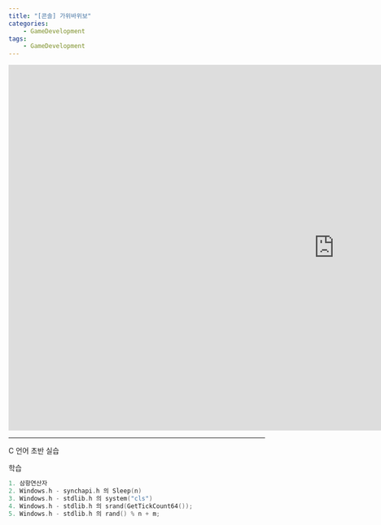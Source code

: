 ```yaml
---
title: "[콘솔] 가위바위보"
categories:
    - GameDevelopment
tags:
    - GameDevelopment
---
```


<iframe width="1280" height="720" src="https://www.youtube.com/embed/M-KjzkXRofU" title="YouTube video player" frameborder="0" allow="accelerometer; autoplay; clipboard-write; encrypted-media; gyroscope; picture-in-picture" allowfullscreen></iframe>

---

C 언어 초반 실습

학습

```cpp
1. 삼항연산자
2. Windows.h - synchapi.h 의 Sleep(n)
3. Windows.h - stdlib.h 의 system("cls")
4. Windows.h - stdlib.h 의 srand(GetTickCount64());
5. Windows.h - stdlib.h 의 rand() % n + m;
```